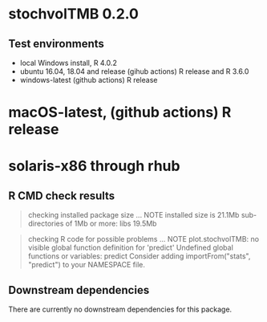 # stochvolTMB 0.2.0

## Test environments
* local Windows install, R 4.0.2
* ubuntu 16.04, 18.04 and release (gihub actions) R release and R 3.6.0
* windows-latest (github actions) R release
# macOS-latest, (github actions) R release
# solaris-x86 through rhub


## R CMD check results

> checking installed package size ... NOTE
    installed size is 21.1Mb
    sub-directories of 1Mb or more:
      libs  19.5Mb

> checking R code for possible problems ... NOTE
  plot.stochvolTMB: no visible global function definition for 'predict'
  Undefined global functions or variables:
    predict
  Consider adding
    importFrom("stats", "predict")
  to your NAMESPACE file.


## Downstream dependencies
There are currently no downstream dependencies for this package.


